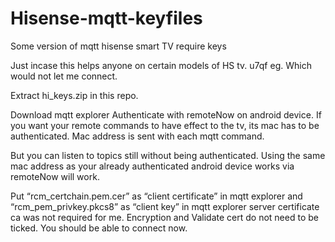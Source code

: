 # Hisense-mqtt-keyfiles
Some version of mqtt hisense smart TV require keys

Just incase this helps anyone on certain models of HS tv. u7qf eg. Which would not let me connect.

Extract hi_keys.zip in this repo.

Download mqtt explorer
Authenticate with remoteNow on android device.  If you want your remote commands to have effect to the tv, its mac has to be authenticated.
Mac address is sent with each mqtt command.

But you can listen to topics still without being authenticated.
Using the same mac address as your already authenticated android device works via remoteNow will work.

Put “rcm_certchain.pem.cer” as “client certificate” in mqtt explorer
and “rcm_pem_privkey.pkcs8” as “client key” in mqtt explorer
server certificate ca was not required for me. Encryption and Validate cert do not need to be ticked.
You should be able to connect now.

